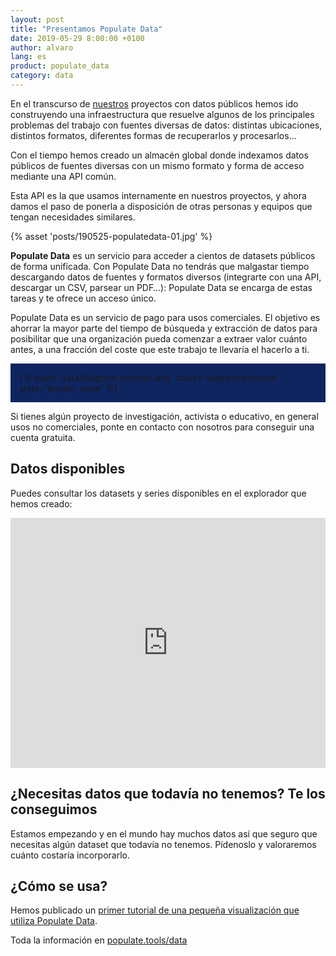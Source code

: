 ```yaml
---
layout: post
title: "Presentamos Populate Data"
date: 2019-05-29 8:00:00 +0100
author: alvaro
lang: es
product: populate_data
category: data
---
```


En el transcurso de [nuestros](/#work) proyectos con datos públicos hemos ido construyendo una infraestructura que resuelve algunos de los principales problemas del trabajo con fuentes diversas de datos: distintas ubicaciones, distintos formatos, diferentes formas de recuperarlos y procesarlos...

Con el tiempo hemos creado un almacén global donde indexamos datos públicos de fuentes diversas con un mismo formato y forma de acceso mediante una API común.

Esta API es la que usamos internamente en nuestros proyectos, y ahora damos el paso de ponerla a disposición de otras personas y equipos que tengan necesidades similares.

{% asset 'posts/190525-populatedata-01.jpg' %}

**Populate Data** es un servicio para acceder a cientos de datasets públicos de forma unificada. Con Populate Data no tendrás que malgastar tiempo descargando datos de fuentes y formatos diversos (integrarte con una API, descargar un CSV, parsear un PDF…): Populate Data se encarga de estas tareas y te ofrece un acceso único.

Populate Data es un servicio de pago para usos comerciales. El objetivo es ahorrar la mayor parte del tiempo de búsqueda y extracción de datos para posibilitar que una organización pueda comenzar a extraer valor cuánto antes, a una fracción del coste que este trabajo te llevaría el hacerlo a ti.

<div style="background: #0F2560; padding: 1em">
  {% asset 'data/diagram-process.svg' class='diagram-process' style='border: none' %}
</div>

Si tienes algún proyecto de investigación, activista o educativo, en general usos no comerciales, ponte en contacto con nosotros para conseguir una cuenta gratuita.


## Datos disponibles

Puedes consultar los datasets y series disponibles en el explorador que hemos creado:

<iframe src="https://data.populate.tools/api_explorer" scrolling="auto" style="border: 0; padding: 0; margin: 0;  width: 100%; height: 400px;"></iframe>


## ¿Necesitas datos que todavía no tenemos? Te los conseguimos

Estamos empezando y en el mundo hay muchos datos así que seguro que necesitas algún dataset que todavía no tenemos. Pídenoslo y valoraremos cuánto costaría incorporarlo.


## ¿Cómo se usa?

Hemos publicado un [primer tutorial de una pequeña visualización que utiliza Populate Data](/blog/populate-data-piramide-poblacion).

<div class="separator"></div>

Toda la información en [populate.tools/data](/data)
